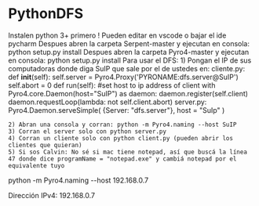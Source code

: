 ﻿# PythonDFS
Instalen python 3+ primero !
Pueden editar en vscode o bajar el ide pycharm
Despues abren la carpeta Serpent-master y ejecutan en consola: python setup.py install
Despues abren la carpeta Pyro4-master y ejecutan en consola: python setup.py install
Para usar el DFS:
    1) Pongan el IP de sus computadoras donde diga SuIP que sale por el de ustedes en:
       cliente.py: def __init__(self):
                     self.server = Pyro4.Proxy('PYRONAME:dfs.server@SuIP')
                     self.abort = 0
                   def run(self):
                   #set host to ip address of client
                    with Pyro4.core.Daemon(host="SuIP") as daemon:
                        daemon.register(self.client)
                        daemon.requestLoop(lambda: not self.client.abort)
       server.py: Pyro4.Daemon.serveSimple(
                  {Server: "dfs.server"},
                  host = "SuIp"
                  )
    
    2) Abran una consola y corran: python -m Pyro4.naming --host SuIP
    3) Corran el server solo con python server.py
    4) Corran un cliente solo con python client.py (pueden abrir los clientes que quieran)
    5) Si sos Calvin: No sé si mac tiene notepad, así que buscá la línea 47 donde dice programName = "notepad.exe" y cambiá notepad por el equivalente tuyo
    

 python -m Pyro4.naming --host 192.168.0.7 

Dirección IPv4: 192.168.0.7

